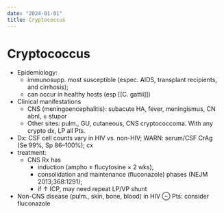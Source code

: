 ```yaml
---
date: "2024-01-01"
title: Cryptococcus
---
```



# Cryptococcus

- Epidemiology:
  - immunosupp. most susceptible (espec. AIDS, transplant recipients, and cirrhosis);
  - can occur in healthy hosts (esp [[C. gattii]])
- Clinical manifestations
  - CNS (meningoencephalitis): subacute HA, fever, meningismus, CN abnl, ± stupor
  - Other sites: pulm., GU, cutaneous, CNS cryptococcoma. With any crypto dx, LP all Pts.
- Dx: CSF cell counts vary in HIV vs. non-HIV; WARN: serum/CSF CrAg (Se 99%, Sp 86–100%); cx
- treatment:
  - CNS Rx has
    - induction (ampho ± flucytosine × 2 wks),
    - consolidation and maintenance (fluconazole) phases (NEJM 2013;368:1291);
    - if ↑ ICP, may need repeat LP/VP shunt
- Non-CNS disease (pulm., skin, bone, blood) in HIV ⊖ Pts: consider fluconazole
